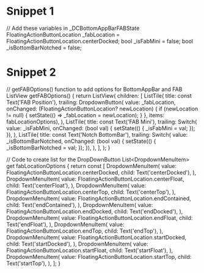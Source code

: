 # Snippet 1
// Add these variables in _DCBottomAppBarFABState
 FloatingActionButtonLocation _fabLocation =
      FloatingActionButtonLocation.centerDocked;
  bool _isFabMini = false;
  bool _isBottomBarNotched = false;


# Snippet 2
// getFABOptions() function to add options for BottomAppBar and FAB
ListView getFABOptions() {
    return ListView(
      children: <Widget>[
        ListTile(
          title: const Text('FAB Position'),
          trailing: DropdownButton<FloatingActionButtonLocation>(
              value: _fabLocation,
              onChanged: (FloatingActionButtonLocation? newLocation) {
                if (newLocation != null) {
                  setState(() => _fabLocation = newLocation);
                }
              },
              items: fabLocationOptions),
        ),
        ListTile(
          title: const Text('FAB Mini'),
          trailing: Switch(
              value: _isFabMini,
              onChanged: (bool val) {
                setState(() {
                  _isFabMini = val;
                });
              }),
        ),
        ListTile(
          title: const Text('Notch BottomBar'),
          trailing: Switch(
              value: _isBottomBarNotched,
              onChanged: (bool val) {
                setState(() {
                  _isBottomBarNotched = val;
                });
              }),
        ),
      ],
    );
  }

// Code to create list for the DropDownButton
List<DropdownMenuItem<FloatingActionButtonLocation>> get fabLocationOptions {
    return const [
      DropdownMenuItem(
        value: FloatingActionButtonLocation.centerDocked,
        child: Text('centerDocked'),
      ),
      DropdownMenuItem(
        value: FloatingActionButtonLocation.centerFloat,
        child: Text('centerFloat'),
      ),
      DropdownMenuItem(
        value: FloatingActionButtonLocation.centerTop,
        child: Text('centerTop'),
      ),
      DropdownMenuItem(
        value: FloatingActionButtonLocation.endContained,
        child: Text('endContained'),
      ),
      DropdownMenuItem(
        value: FloatingActionButtonLocation.endDocked,
        child: Text('endDocked'),
      ),
      DropdownMenuItem(
        value: FloatingActionButtonLocation.endFloat,
        child: Text('endFloat'),
      ),
      DropdownMenuItem(
        value: FloatingActionButtonLocation.endTop,
        child: Text('endTop'),
      ),
      DropdownMenuItem(
        value: FloatingActionButtonLocation.startDocked,
        child: Text('startDocked'),
      ),
      DropdownMenuItem(
        value: FloatingActionButtonLocation.startFloat,
        child: Text('startFloat'),
      ),
      DropdownMenuItem(
        value: FloatingActionButtonLocation.startTop,
        child: Text('startTop'),
      ),
    ];
  }
